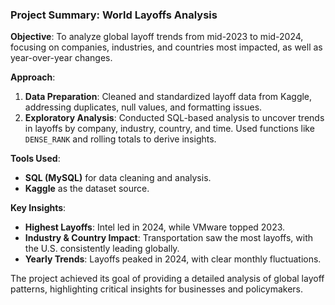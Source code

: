 ### Project Summary: World Layoffs Analysis

**Objective**: To analyze global layoff trends from mid-2023 to mid-2024, focusing on companies, industries, and countries most impacted, as well as year-over-year changes.

**Approach**:  
1. **Data Preparation**: Cleaned and standardized layoff data from Kaggle, addressing duplicates, null values, and formatting issues.  
2. **Exploratory Analysis**: Conducted SQL-based analysis to uncover trends in layoffs by company, industry, country, and time. Used functions like `DENSE_RANK` and rolling totals to derive insights.

**Tools Used**:  
- **SQL (MySQL)** for data cleaning and analysis.  
- **Kaggle** as the dataset source.

**Key Insights**:  
- **Highest Layoffs**: Intel led in 2024, while VMware topped 2023.  
- **Industry & Country Impact**: Transportation saw the most layoffs, with the U.S. consistently leading globally.  
- **Yearly Trends**: Layoffs peaked in 2024, with clear monthly fluctuations.

The project achieved its goal of providing a detailed analysis of global layoff patterns, highlighting critical insights for businesses and policymakers.
